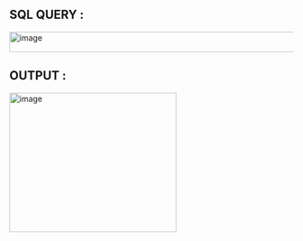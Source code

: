 ## SQL QUERY :
<img width="576" height="36" alt="image" src="https://github.com/user-attachments/assets/a509aebb-b6ce-468c-8b15-651f739d9bd6" />

## OUTPUT :
<img width="296" height="247" alt="image" src="https://github.com/user-attachments/assets/988a6282-3dc2-4282-8a5e-4dd36a8bfa35" />

